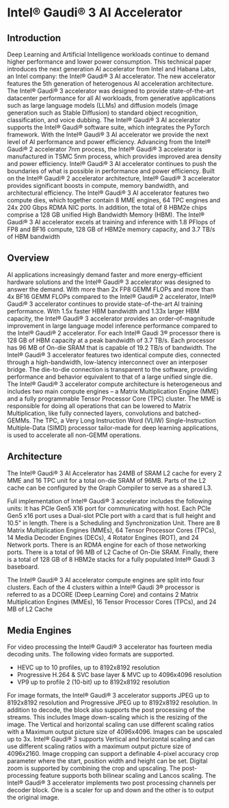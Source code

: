 # Intel® Gaudi® 3 AI Accelerator

## Introduction
Deep Learning and Artificial Intelligence workloads continue to demand higher performance and lower power consumption. This technical paper introduces the next generation AI accelerator from Intel and Habana Labs, an Intel company: the Intel® Gaudi® 3 AI accelerator. The new accelerator features the 5th generation of heterogenous AI acceleration architecture. The Intel® Gaudi® 3 accelerator was designed to provide state-of-the-art datacenter performance for all AI workloads, from generative applications such as large language models (LLMs) and diffusion models (image generation such as Stable Diffusion) to standard object recognition, classification, and voice dubbing. The Intel® Gaudi® 3 AI accelerator supports the Intel® Gaudi® software suite, which integrates the PyTorch framework. With the Intel® Gaudi® 3 AI accelerator we provide the next level of AI performance and power efficiency. Advancing from the Intel® Gaudi® 2 accelerator 7nm process, the Intel® Gaudi® 3 accelerator is manufactured in TSMC 5nm process, which provides improved area density and power efficiency. Intel® Gaudi® 3 AI accelerator continues to push the boundaries of what is possible in performance and power efficiency. Built on the Intel® Gaudi® 2 accelerator architecture, Intel® Gaudi® 3 accelerator provides significant boosts in compute, memory bandwidth, and architectural efficiency. The Intel® Gaudi® 3 AI accelerator features two compute dies, which together contain 8 MME engines, 64 TPC engines and 24x 200 Gbps RDMA NIC ports. In addition, the total of 8 HBM2e chips comprise a 128 GB unified High Bandwidth Memory (HBM). The Intel® Gaudi® 3 AI accelerator excels at training and inference with 1.8 PFlops of FP8 and BF16 compute, 128 GB of HBM2e memory capacity, and 3.7 TB/s of HBM bandwidth

## Overview
AI applications increasingly demand faster and more energy-efficient hardware solutions and the Intel® Gaudi® 3 accelerator was designed to answer the demand. With more than 2x FP8 GEMM FLOPs and more than 4x BF16 GEMM FLOPs compared to the Intel® Gaudi® 2 accelerator, Intel® Gaudi® 3 accelerator continues to provide state-of-the-art AI training performance. With 1.5x faster HBM bandwidth and 1.33x larger HBM capacity, the Intel® Gaudi® 3 accelerator provides an order-of-magnitude improvement in large language model inference performance compared to the Intel® Gaudi® 2 accelerator. For each Intel® Gaudi 3® processor there is 128 GB of HBM capacity at a peak bandwidth of 3.7 TB/s. Each processor has 96 MB of On-die SRAM that is capable of 19.2 TB/s of bandwidth.  The Intel® Gaudi® 3 accelerator features two identical compute dies, connected through a high-bandwidth, low-latency interconnect over an interposer bridge. The die-to-die connection is transparent to the software, providing performance and behavior equivalent to that of a large unified single die. The Intel® Gaudi® 3 accelerator compute architecture is heterogeneous and includes two main compute engines – a Matrix Multiplication Engine (MME) and a fully programmable Tensor Processor Core (TPC) cluster. The MME is responsible for doing all operations that can be lowered to Matrix Multiplication, like fully connected layers, convolutions and batched-GEMMs. The TPC, a Very Long Instruction Word (VLIW) Single-Instruction Multiple-Data (SIMD) processor tailor-made for deep learning applications, is used to accelerate all non-GEMM operations.

## Architecture
The  Intel® Gaudi® 3 AI Accelerator has 24MB of SRAM L2 cache for every 2 MME and 16 TPC unit for a total on-die SRAM of 96MB. Parts of the L2 cache can be configured by the Graph Compiler to serve as a shared L3.

Full implementation of Intel® Gaudi® 3 accelerator includes the following units: It has PCIe Gen5 X16 port for communicating with host. Each PCIe Gen5 x16 port uses a Dual-slot PCIe port with a card that is full height and 10.5” in length. There is a Scheduling and Synchronization Unit. There are 8 Matrix Multiplication Engines (MMEs), 64 Tensor Processor Cores (TPCs), 14 Media Decoder Engines (DECs), 4 Rotator Engines (ROT), and 24 Network ports. There is an RDMA engine for each of those networking ports. There is a total of 96 MB of L2 Cache of On-Die SRAM. Finally, there is a total of 128 GB of 8 HBM2e stacks for a fully populated Intel® Gaudi 3 baseboard. 

The Intel® Gaudi® 3 AI accelerator compute engines are split into four clusters. Each of the 4 clusters within a Intel® Gaudi 3® processor is referred to as a DCORE (Deep Learning Core) and contains 2 Matrix Multiplication Engines (MMEs), 16 Tensor Processor Cores (TPCs), and 24 MB of L2 Cache

## Media Engines
For video processing the Intel® Gaudi® 3 accelerator has fourteen media decoding units. The following video formats are supported.
- HEVC up to 10 profiles, up to 8192x8192 resolution
- Progressive H.264 & SVC base layer & MVC up to 4096x4096 resolution
- VP9 up to profile 2 (10-bit) up to 8192x8192 resolution

For image formats, the Intel® Gaudi® 3 accelerator supports JPEG up to 8192x8192 resolution and Progressive JPEG up to 8192x8192 resolution. In addition to decode, the block also supports the post processing of the streams. This includes Image down-scaling which is the resizing of the image. The Vertical and horizontal scaling can use different scaling ratios with a Maximum output picture size of 4096x4096. Images can be upscaled up to 3x. Intel® Gaudi® 3 supports Vertical and horizontal scaling and can use different scaling ratios with a maximum output picture size of 4096x2160. Image cropping can support a definable 4-pixel accuracy crop parameter where the start, position width and height can be set. Digital zoom is supported by combining the crop and upscaling. The post-processing feature supports both bilinear scaling and Lancos scaling.  The Intel® Gaudi® 3 accelerator implements two post processing channels per decoder block. One is a scaler for up and down and the other is to output the original image.